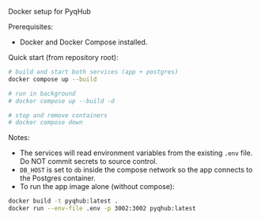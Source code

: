 Docker setup for PyqHub

Prerequisites:
- Docker and Docker Compose installed.

Quick start (from repository root):

```bash
# build and start both services (app + postgres)
docker compose up --build

# run in background
# docker compose up --build -d

# stop and remove containers
# docker compose down
```

Notes:
- The services will read environment variables from the existing `.env` file. Do NOT commit secrets to source control.
- `DB_HOST` is set to `db` inside the compose network so the app connects to the Postgres container.
- To run the app image alone (without compose):

```bash
docker build -t pyqhub:latest .
docker run --env-file .env -p 3002:3002 pyqhub:latest
```
